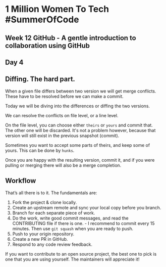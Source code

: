 # 1 Million Women To Tech #SummerOfCode

## Week 12 GitHub - A gentle introduction to collaboration using GitHub

## Day 4

## Diffing. The hard part.

When a given file differs between two version we will get merge conflicts. These have to be resolved before we can make a commit.

Today we will be diving into the differences or diffing the two versions.

We can resolve the conflicts on file level, or a line level.

On the file level, you can choose either `theirs` or `yours` and commit that. The other one will be discarded. It's not a problem however, because that version will still exist in the previous snapshot (commit).

Sometimes you want to accept some parts of theirs, and keep some of yours. This can be done by `hunks`.

Once you are happy with the resulting version, commit it, and if you were pulling or merging there will also be a merge completion.

## Workflow

That’s all there is to it. The fundamentals are:
1. Fork the project & clone locally.
2. Create an upstream remote and sync your local copy before you branch.
3. Branch for each separate piece of work.
4. Do the work, write good commit messages, and read the CONTRIBUTING file if there is one. - I recommend to commit every 15 minutes. Then use `git squash` when you are ready to push.
5. Push to your origin repository.
6. Create a new PR in GitHub.
7. Respond to any code review feedback.

If you want to contribute to an open source project, the best one to pick is one that you are using yourself. The maintainers will appreciate it!
